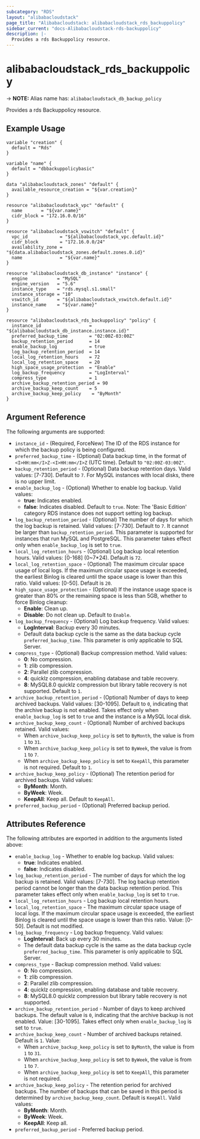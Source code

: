 ```yaml
---
subcategory: "RDS"
layout: "alibabacloudstack"
page_title: "Alibabacloudstack: alibabacloudstack_rds_backuppolicy"
sidebar_current: "docs-Alibabacloudstack-rds-backuppolicy"
description: |- 
  Provides a rds Backuppolicy resource.
---
```


# alibabacloudstack_rds_backuppolicy
-> **NOTE:** Alias name has: `alibabacloudstack_db_backup_policy`

Provides a rds Backuppolicy resource.

## Example Usage

```hcl
variable "creation" {
  default = "Rds"
}

variable "name" {
  default = "dbbackuppolicybasic"
}

data "alibabacloudstack_zones" "default" {
  available_resource_creation = "${var.creation}"
}

resource "alibabacloudstack_vpc" "default" {
  name       = "${var.name}"
  cidr_block = "172.16.0.0/16"
}

resource "alibabacloudstack_vswitch" "default" {
  vpc_id            = "${alibabacloudstack_vpc.default.id}"
  cidr_block        = "172.16.0.0/24"
  availability_zone = "${data.alibabacloudstack_zones.default.zones.0.id}"
  name              = "${var.name}"
}

resource "alibabacloudstack_db_instance" "instance" {
  engine           = "MySQL"
  engine_version   = "5.6"
  instance_type    = "rds.mysql.s1.small"
  instance_storage = "10"
  vswitch_id       = "${alibabacloudstack_vswitch.default.id}"
  instance_name    = "${var.name}"
}

resource "alibabacloudstack_rds_backuppolicy" "policy" {
  instance_id                  = "${alibabacloudstack_db_instance.instance.id}"
  preferred_backup_time        = "02:00Z-03:00Z"
  backup_retention_period      = 14
  enable_backup_log            = true
  log_backup_retention_period  = 14
  local_log_retention_hours    = 72
  local_log_retention_space    = 20
  high_space_usage_protection  = "Enable"
  log_backup_frequency         = "LogInterval"
  compress_type                = 1
  archive_backup_retention_period = 90
  archive_backup_keep_count    = 5
  archive_backup_keep_policy    = "ByMonth"
}
```

## Argument Reference

The following arguments are supported:

* `instance_id` - (Required, ForceNew) The ID of the RDS instance for which the backup policy is being configured.
* `preferred_backup_time` - (Optional) Data backup time, in the format of `<I>HH:mm</I>Z-<I>HH:mm</I>Z` (UTC time). Default to `"02:00Z-03:00Z"`.
* `backup_retention_period` - (Optional) Data backup retention days. Valid values: [7-730]. Default to `7`. For MySQL instances with local disks, there is no upper limit.
* `enable_backup_log` - (Optional) Whether to enable log backup. Valid values:
  * **true**: Indicates enabled.
  * **false**: Indicates disabled. Default to `true`. Note: The 'Basic Edition' category RDS instance does not support setting log backup.
* `log_backup_retention_period` - (Optional) The number of days for which the log backup is retained. Valid values: [7-730]. Default to `7`. It cannot be larger than `backup_retention_period`. This parameter is supported for instances that run MySQL and PostgreSQL. This parameter takes effect only when `enable_backup_log` is set to `true`.
* `local_log_retention_hours` - (Optional) Log backup local retention hours. Valid values: [0-168] (0~7*24). Default is `72`.
* `local_log_retention_space` - (Optional) The maximum circular space usage of local logs. If the maximum circular space usage is exceeded, the earliest Binlog is cleared until the space usage is lower than this ratio. Valid values: [0-50]. Default is `20`.
* `high_space_usage_protection` - (Optional) If the instance usage space is greater than 80% or the remaining space is less than 5GB, whether to force Binlog cleanup:
  * **Enable**: Clean up.
  * **Disable**: Do not clean up. Default to `Enable`.
* `log_backup_frequency` - (Optional) Log backup frequency. Valid values:
  * **LogInterval**: Backup every 30 minutes.
  * Default data backup cycle is the same as the data backup cycle `preferred_backup_time`. This parameter is only applicable to SQL Server.
* `compress_type` - (Optional) Backup compression method. Valid values:
  * **0**: No compression.
  * **1**: zlib compression.
  * **2**: Parallel zlib compression.
  * **4**: quicklz compression, enabling database and table recovery.
  * **8**: MySQL8.0 quicklz compression but library table recovery is not supported. Default to `1`.
* `archive_backup_retention_period` - (Optional) Number of days to keep archived backups. Valid values: [30-1095]. Default to `0`, indicating that the archive backup is not enabled. Takes effect only when `enable_backup_log` is set to `true` and the instance is a MySQL local disk.
* `archive_backup_keep_count` - (Optional) Number of archived backups retained. Valid values:
  * When `archive_backup_keep_policy` is set to `ByMonth`, the value is from `1` to `31`.
  * When `archive_backup_keep_policy` is set to `ByWeek`, the value is from `1` to `7`.
  * When `archive_backup_keep_policy` is set to `KeepAll`, this parameter is not required. Default to `1`.
* `archive_backup_keep_policy` - (Optional) The retention period for archived backups. Valid values:
  * **ByMonth**: Month.
  * **ByWeek**: Week.
  * **KeepAll**: Keep all. Default to `KeepAll`.
* `preferred_backup_period` - (Optional) Preferred backup period.

## Attributes Reference

The following attributes are exported in addition to the arguments listed above:

* `enable_backup_log` - Whether to enable log backup. Valid values:
  * **true**: Indicates enabled.
  * **false**: Indicates disabled.
* `log_backup_retention_period` - The number of days for which the log backup is retained. Valid values: [7-730]. The log backup retention period cannot be longer than the data backup retention period. This parameter takes effect only when `enable_backup_log` is set to `true`.
* `local_log_retention_hours` - Log backup local retention hours.
* `local_log_retention_space` - The maximum circular space usage of local logs. If the maximum circular space usage is exceeded, the earliest Binlog is cleared until the space usage is lower than this ratio. Value: [0-50]. Default is not modified.
* `log_backup_frequency` - Log backup frequency. Valid values:
  * **LogInterval**: Back up every 30 minutes.
  * The default data backup cycle is the same as the data backup cycle `preferred_backup_time`. This parameter is only applicable to SQL Server.
* `compress_type` - Backup compression method. Valid values:
  * **0**: No compression.
  * **1**: zlib compression.
  * **2**: Parallel zlib compression.
  * **4**: quicklz compression, enabling database and table recovery.
  * **8**: MySQL8.0 quicklz compression but library table recovery is not supported.
* `archive_backup_retention_period` - Number of days to keep archived backups. The default value is `0`, indicating that the archive backup is not enabled. Value: [30-1095]. Takes effect only when `enable_backup_log` is set to `true`.
* `archive_backup_keep_count` - Number of archived backups retained. Default is `1`. Value:
  * When `archive_backup_keep_policy` is set to `ByMonth`, the value is from `1` to `31`.
  * When `archive_backup_keep_policy` is set to `ByWeek`, the value is from `1` to `7`.
  * When `archive_backup_keep_policy` is set to `KeepAll`, this parameter is not required.
* `archive_backup_keep_policy` - The retention period for archived backups. The number of backups that can be saved in this period is determined by `archive_backup_keep_count`. Default is `KeepAll`. Valid values:
  * **ByMonth**: Month.
  * **ByWeek**: Week.
  * **KeepAll**: Keep all.
* `preferred_backup_period` - Preferred backup period.